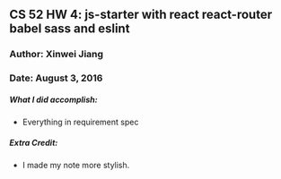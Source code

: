 ## CS 52 HW 4: js-starter with react react-router babel sass and eslint
### Author: Xinwei Jiang
### Date: August 3, 2016


##### What I did accomplish:
- Everything in requirement spec


##### Extra Credit:
- I made my note more stylish.
